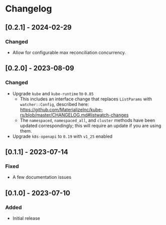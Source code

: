 # Changelog

## [0.2.1] - 2024-02-29

### Changed
 * Allow for configurable max reconciliation concurrency.


## [0.2.0] - 2023-08-09

### Changed

* Upgrade `kube` and `kube-runtime` to `0.85`
    * This includes an interface change that replaces `ListParams` with `watcher::Config`, described here: https://github.com/MaterializeInc/kube-rs/blob/master/CHANGELOG.md#listwatch-changes
    * The `namespaced`, `namespaced_all`, and `cluster` methods have been updated correspondingly; this will require an update if you are using them.
* Upgrade `k8s-openapi` to `0.19` with `v1_25` enabled 

## [0.1.1] - 2023-07-14

### Fixed

* A few documentation issues

## [0.1.0] - 2023-07-10

### Added

* Initial release
